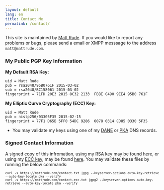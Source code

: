 ```yaml
---
layout: default
lang: en
title: Contact Me
permalink: /contact/
---
```


This site is maintained by [Matt Rude](http://mattrude.com). If you would like to report any problems or bugs, please send a email or XMPP messsage to the address `matt@mattrude.com`.

### My Public PGP Key Information

**My Default RSA Key:**

    uid = Matt Rude
    pub = rsa2048/95B0761F 2015-03-02
    sub = rsa2048/BC158061 2015-03-02
    fingerprint = 71FD 20E3 2815 8C32 2133  FBBE C490 9EE4 95B0 761F

**My Elliptic Curve Cryptography (ECC) Key:**

    uid = Matt Rude
    pub = nistp256/03305F35 2015-02-15
    fingerprint = 77F1 D65B 5FF0 54DC 9286  6078 0314 CD85 0330 5F35

* You may validate my keys using one of my [DANE](http://keyserver.mattrude.com/guides/dns-dane-cert-records/) or [PKA](http://keyserver.mattrude.com/guides/dns-dane-cert-records//guides/public-key-association/) DNS records.

### Signed Contact Information

A signed copy of this infromation, using my [RSA key](http://keyserver.mattrude.com/k/0xc4909ee495b0761f) may be found [here](http://keyserver.mattrude.com/contact.txt), or using my [ECC key](http://keyserver.mattrude.com/k/0x0314CD8503305F35), may be found [here](http://keyserver.mattrude.com/contact-ecc.txt). You may validate these files by running the below commands:

<pre><code><small>curl -s https://mattrude.com/contact.txt |gpg --keyserver-options auto-key-retrieve --auto-key-locate pka --verify
curl -s https://mattrude.com/contact-ecc.txt |gpg2 --keyserver-options auto-key-retrieve --auto-key-locate pka --verify</small></code></pre>
